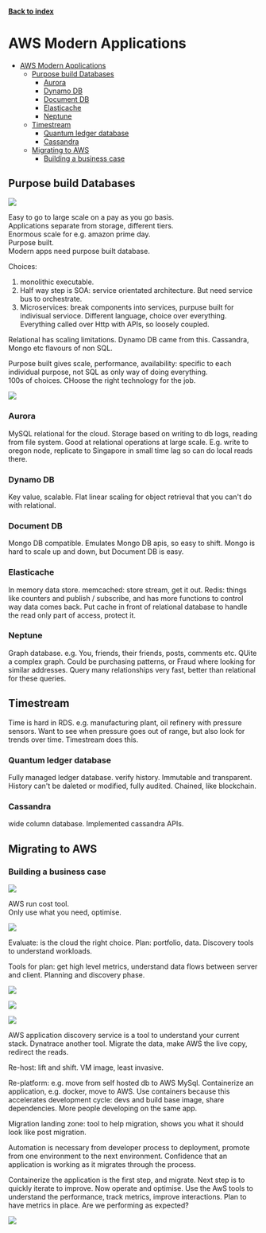 <LINK href="jb1.css" rel="stylesheet" type="text/css">

#### [Back to index](index.html)

# AWS Modern Applications

- [AWS Modern Applications](#aws-modern-applications)
  - [Purpose build Databases](#purpose-build-databases)
    - [Aurora](#aurora)
    - [Dynamo DB](#dynamo-db)
    - [Document DB](#document-db)
    - [Elasticache](#elasticache)
    - [Neptune](#neptune)
  - [Timestream](#timestream)
    - [Quantum ledger database](#quantum-ledger-database)
    - [Cassandra](#cassandra)
  - [Migrating to AWS](#migrating-to-aws)
    - [Building a business case](#building-a-business-case)

## Purpose build Databases

![](jbnotes_images/2020-06-21-10-45-27.png)

Easy to go to large scale on a pay as you go basis.  
Applications separate from storage, different tiers.  
Enormous scale for e.g. amazon prime day.  
Purpose built.  
Modern apps need purpose built database.  

Choices:

1. monolithic executable.
2. Half way step is SOA: service orientated architecture. But need service bus to orchestrate.
3. Microservices: break components into services, purpuse built for indivisual servioce. Different language, choice over everything. Everything called over Http with APIs, so loosely coupled.  

Relational has scaling limitations. Dynamo DB came from this. Cassandra, Mongo etc flavours of non SQL. 

Purpose built gives scale, performance, availability: specific to each individual purpose, not SQL as only way of doing everything.  
100s of choices. CHoose the right technology for the job.

![](jbnotes_images/2020-06-21-10-57-18.png)

### Aurora

MySQL relational for the cloud. Storage based on writing to db logs, reading from file system. Good at relational operations at large scale. E.g. write to oregon node, replicate to Singapore in small time lag so can do local reads there.  

### Dynamo DB

Key value, scalable. Flat linear scaling for object retrieval that you can't do with relational. 

### Document DB

Mongo DB compatible. Emulates Mongo DB apis, so easy to shift. Mongo is hard to scale up and down, but Document DB is easy. 

### Elasticache

In memory data store. memcached: store stream, get it out. Redis: things like counters and publish / subscribe, and has more functions to control way data comes back. Put cache in front of relational database to handle the read only part of access, protect it. 

### Neptune

Graph database. e.g. You, friends, their friends, posts, comments etc. QUite a complex graph. Could be purchasing patterns, or Fraud where looking for similar addresses. Query many relationships very fast, better than relational for these queries.

## Timestream

Time is hard in RDS. e.g. manufacturing plant, oil refinery with pressure sensors. Want to see when pressure goes out of range, but also look for trends over time. Timestream does this.

### Quantum ledger database

Fully managed ledger database. verify history. Immutable and transparent. History can't be daleted or modified, fully audited. Chained, like blockchain. 

### Cassandra

wide column database. Implemented cassandra APIs.

## Migrating to AWS

### Building a business case

![](jbnotes_images/2020-08-17-10-24-41.png)

AWS run cost tool.  
Only use what you need, optimise.  

![](jbnotes_images/2020-08-17-10-26-24.png)

Evaluate: is the cloud the right choice.
Plan: portfolio, data. Discovery tools to understand workloads.  

Tools for plan: get high level metrics, understand data flows between server and client. Planning and discovery phase.  

![](jbnotes_images/2020-08-17-10-31-38.png)

![](jbnotes_images/2020-08-17-10-33-17.png)

![](jbnotes_images/2020-08-17-10-37-30.png)

AWS application discovery service is a tool to understand your current stack. Dynatrace another tool. 
Migrate the data, make AWS the live copy, redirect the reads.

Re-host: lift and shift. VM image, least invasive.  

Re-platform: e.g. move from self hosted db to AWS MySql. Containerize an application, e.g. docker, move to AWS. Use containers because this accelerates development cycle: devs and build base image, share dependencies. More people developing on the same app.  

Migration landing zone: tool to help migration, shows you what it should look like post migration.  

Automation is necessary from developer process to deployment, promote from one environment to the next environment. Confidence that an application is working as it migrates through the process.  

Containerize the application is the first step, and migrate. Next step is to quickly iterate to improve. Now operate and optimise. Use the AwS tools to understand the performance, track metrics, improve interactions. Plan to have metrics in place. Are we performing as expected?

![](jbnotes_images/2020-08-17-10-57-01.png)
